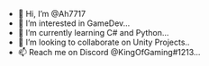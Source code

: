 - 👋 Hi, I’m @Ah7717
- 👀 I’m interested in GameDev...
- 🌱 I’m currently learning C# and Python...
- 💞️ I’m looking to collaborate on Unity Projects..
- 📫 Reach me on Discord @KingOfGaming#1213...

<!---
Ah7717/Ah7717 is a ✨ special ✨ repository because its `README.md` (this file) appears on your GitHub profile.
You can click the Preview link to take a look at your changes.
--->
